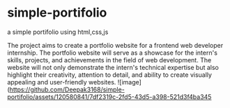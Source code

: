 # simple-portifolio
a simple portifolio using html,css,js



The project aims to create a portfolio website for a frontend web developer internship. The portfolio website will serve as a showcase for the intern's skills, projects, and achievements in the field of web development. The website will not only demonstrate the intern's technical expertise but also highlight their creativity, attention to detail, and ability to create visually appealing and user-friendly websites.
![image](https://github.com/Deepak3168/simple-portifolio/assets/120580841/7df2319c-2fd5-43d5-a398-521d3f4ba345
